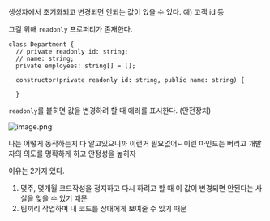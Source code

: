 생성자에서 초기화되고 변경되면 안되는 값이 있을 수 있다.
예) 고객 id 등

그걸 위해 `readonly` 프로퍼티가 존재한다.

```tsx
class Department {
  // private readonly id: string;
  // name: string;
  private employees: string[] = [];

  constructor(private readonly id: string, public name: string) {
  
  }
```

`readonly`를 붙히면 값을 변경하려 할 때 에러를 표시한다. (안전장치)

![image.png](https://prod-files-secure.s3.us-west-2.amazonaws.com/3a709088-4e83-40cd-a46c-e28ad64cede4/d21aad84-32f7-423e-81ed-69e499b3679a/image.png)

나는 어떻게 동작하는지 다 알고있으니까 이런거 필요없어~
이런 마인드는 버리고 개발자의 의도를 명확하게 하고 안정성을 높히자

이유는 2가지 있다.

1. 몇주, 몇개월 코드작성을 정지하고 다시 하려고 할 때 이 값이 변경되면 안된다는 사실을
잊을 수 있기 때문
2. 팀끼리 작업하며 내 코드를 상대에게 보여줄 수 있기 때문